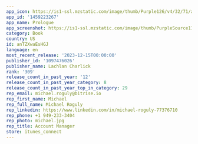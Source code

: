 ```yaml
---
app_icon: https://is1-ssl.mzstatic.com/image/thumb/Purple126/v4/32/71/a4/3271a455-d221-cf0c-9b13-856f38d6ce37/AppIcon-0-0-1x_U007emarketing-0-7-0-sRGB-85-220.png/1024x1024bb.png
app_id: '1459223267'
app_name: Prologue
app_screenshot: https://is1-ssl.mzstatic.com/image/thumb/PurpleSource116/v4/1d/a2/d7/1da2d7c8-7cdc-48c6-1157-c219050ab8b3/39114a6a-840a-4de6-8d5b-f8289a1d249d_iPhone_13_Pro_Max-1_book_detail.png/1284x2778bb.png
category: Book
country: US
id: anTZXwaEsHGJ
language: en
most_recent_release: '2023-12-15T00:00:00'
publisher_id: '1097476026'
publisher_name: Lachlan Charlick
rank: '309'
release_count_in_past_year: '12'
release_count_in_past_year_category: 8
release_count_in_past_year_top_in_category: 29
rep_email: michael.roguly@bitrise.io
rep_first_name: Michael
rep_full_name: Michael Roguly
rep_linkedin: https://www.linkedin.com/in/michael-roguly-77376710
rep_phone: +1 949-233-3404
rep_photo: michael.jpg
rep_title: Account Manager
store: itunes_connect
---
```


